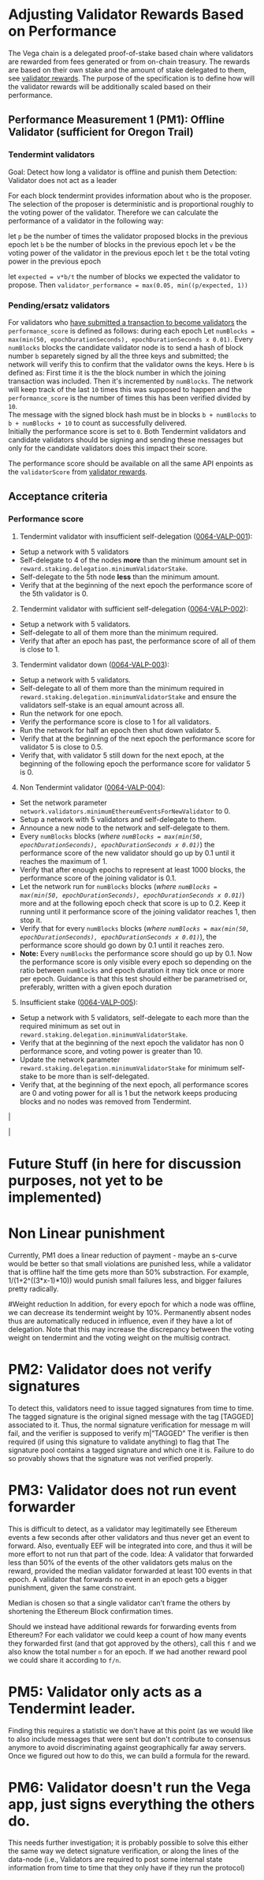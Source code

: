 # Adjusting Validator Rewards Based on Performance

The Vega chain is a delegated proof-of-stake based chain where validators are rewarded from fees generated or from on-chain treasury. 
The rewards are based on their own stake and the amount of stake delegated to them, 
see [validator rewards](./0061-REWP-simple_pos_rewards_sweetwater.md).
The purpose of the specification is to define how will the validator rewards will be additionally scaled based on their performance. 

## Performance Measurement 1 (PM1): Offline Validator (sufficient for Oregon Trail)
### Tendermint validators
Goal: Detect how long a validator is offline and punish them 
Detection: Validator does not act as a leader

For each block tendermint provides information about who is the proposer. The selection of the proposer is deterministic and is proportional roughly to the voting power of the validator. Therefore we can calculate the performance of a validator in the following way:

let `p` be the number of times the validator proposed blocks in the previous epoch
let `b` be the number of blocks in the previous epoch
let `v` be the voting power of the validator in the previous epoch
let `t` be the total voting power in the previous epoch

let `expected = v*b/t` the number of blocks we expected the validator to propose. 
Then `validator_performance = max(0.05, min((p/expected, 1))`

### Pending/ersatz validators
For validators who [have submitted a transaction to become validators](./0069-VCBS-validators_chosen_by_stake.md) the `performance_score` is defined as follows: during each epoch
Let `numBlocks = max(min(50, epochDurationSeconds), epochDurationSeconds x 0.01)`. 
Every `numBlocks` blocks the candidate validator node is to send a hash of block number `b` separetely signed by all the three keys and submitted; the network will verify this to confirm that the validator owns the keys. 
Here `b` is defined as:
First time it is the the block number in which the joining transaction was included. Then it's incremented by `numBlocks`. 
The network will keep track of the last `10` times this was supposed to happen and the `performance_score` is the number of times this has been verified divided by `10`.  
The message with the signed block hash must be in blocks `b + numBlocks` to `b + numBlocks + 10` to count as successfully delivered.  
Initially the performance score is set to `0`.
Both Tendermint validators and candidate validators should be signing and sending these messages but only for the candidate validators does this impact their score.


The performance score should be available on all the same API enpoints as the `validatorScore` from [validator rewards](./0061-REWP-simple_pos_rewards_sweetwater.md).

## Acceptance criteria

### Performance score
1. Tendermint validator with insufficient self-delegation (<a name="0064-VALP-001" href="#0064-VALP-001">0064-VALP-001</a>):
  * Setup a network with 5 validators 
  * Self-delegate to 4 of the nodes **more** than the minimum amount set in `reward.staking.delegation.minimumValidatorStake`. 
  * Self-delegate to the 5th node **less** than the minimum amount.
  * Verify that at the beginning of the next epoch the performance score of the 5th validator is 0. 
2. Tendermint validator with sufficient self-delegation (<a name="0064-VALP-002" href="#0064-VALP-002">0064-VALP-002</a>):
  * Setup a network with 5 validators. 
  * Self-delegate to all of them more than the minimum required. 
  *  Verify that after an epoch has past, the performance score of all of them is close to 1. 
3. Tendermint validator down (<a name="0064-VALP-003" href="#0064-VALP-003">0064-VALP-003</a>):
  * Setup a network with 5 validators. 
  * Self-delegate to all of them more than the minimum required in `reward.staking.delegation.minimumValidatorStake` and ensure the validators self-stake is an equal amount across all. 
  * Run the network for one epoch.
  * Verify the performance score is close to 1 for all validators. 
  * Run the network for half an epoch then shut down validator 5. 
  * Verify that at the beginning of the next epoch the performance score for validator 5 is close to 0.5. 
  * Verify that, with validator 5 still down for the next epoch, at the beginning of the following epoch the performance score for validator 5 is 0. 
4. Non Tendermint validator (<a name="0064-VALP-004" href="#0064-VALP-004">0064-VALP-004</a>): 
  * Set the network parameter `network.validators.minimumEthereumEventsForNewValidator` to 0. 
  * Setup a network with 5 validators and self-delegate to them. 
  * Announce a new node to the network and self-delegate to them. 
  * Every `numBlocks` blocks (*where `numBlocks = max(min(50, epochDurationSeconds), epochDurationSeconds x 0.01)`*) the performance score of the new validator should go up by 0.1 until it reaches the maximum of 1. 
  * Verify that after enough epochs to represent at least 1000 blocks, the performance score of the joining validator is 0.1. 
  * Let the network run for `numBlocks` blocks (*where `numBlocks = max(min(50, epochDurationSeconds), epochDurationSeconds x 0.01)`*) more and at the following epoch check that score is up to 0.2. Keep it running until it performance score of the joining validator reaches 1, then stop it. 
  * Verify that for every `numBlocks` blocks (*where `numBlocks = max(min(50, epochDurationSeconds), epochDurationSeconds x 0.01)`*), the performance score should go down by 0.1 until it reaches zero. 
  * **Note:** Every `numBlocks`  the performance score should go up by 0.1. Now the performance score is only visible every epoch so depending on the ratio between `numBlocks`  and epoch duration it may tick once or more per epoch. Guidance is that this test should either be parametrised or, preferably, written with a given epoch duration
5. Insufficient stake (<a name="0064-VALP-005" href="#0064-VALP-005">0064-VALP-005</a>):  
  * Setup a network with 5 validators, self-delegate to each more than the required minimum as set out in `reward.staking.delegation.minimumValidatorStake`. 
  * Verify that at the beginning of the next epoch the validator has non 0 performance score, and voting power is greater than 10. 
  * Update the network parameter `reward.staking.delegation.minimumValidatorStake` for minimum self-stake to be more than is self-delegated. 
  * Verify that, at the beginning of the next epoch, all performance scores are 0 and voting power for all is 1 but the network keeps producing blocks and no nodes was removed from Tendermint.

|

|

# Future Stuff (in here for discussion purposes, not yet to be implemented)

# Non Linear punishment
Currently, PM1 does a linear reduction of payment - maybe an s-curve would be better so that small violations are punished less, 
while a validator that is offline half the time gets more than 50% substraction. For example, 1/(1+2^((3*x-1)*10)) would punish
small failures less, and bigger failures pretty radically.

#Weight reduction
In addition, for every epoch for which a node was offline, we can decrease its tendermint weight by 10%. Permanently absent nodes thus are
automatically reduced in influence, even if they have a lot of delegation. Note that this may increase the discrepancy between the voting weight on 
tendermint and the voting weight on the multisig contract.

# PM2: Validator does not verify signatures
To detect this, validators need to issue tagged signatures from time to time.
     The tagged signature is the original signed message with the tag [TAGGED] associated to it.
     Thus, the normal signature verification for message m will fail, and the verifier is supposed
     to verify m|”TAGGED”
     The verifier is then required  (if using this signature to validate anything) to flag that
      The signature pool contains a tagged signature and which one it is.
      Failure to do so provably shows that the signature was not verified properly.
      
 # PM3: Validator does not run event forwarder
 This is difficult to detect, as a validator may legitimatelly see Ethereum events a few seconds after other validators
 and thus never get an event to forward. Also, eventually EEF will be integrated into core, and thus it will be more
 effort to not run that part of the code.
Idea: A validator that forwarded less than 50% of the events of the other validators
   gets malus on the reward, provided the median validator forwarded at least 100 events
   in that epoch.
A validator that forwards no event in an epoch gets a bigger punishment, given the same constraint.

Median is chosen so that a single validator can’t frame the others by shortening the Ethereum
Block confirmation times.

Should we instead have additional rewards for forwarding events from Ethereum? For each validator we could keep a count of how many events they forwarded first (and that got approved by the others), call this `f` and we also know the total number `n` for an epoch. 
If we had another reward pool we could share it according to `f/n`. 


# PM5: Validator only acts as a Tendermint leader.
Finding this requires a statistic we don't have at this point (as we would like to also include messages that were sent but don't contribute to consensus anymore to avoid discriminating against geographically far away servers. Once we figured out how to do
this, we can build a formula for the reward. 

# PM6: Validator doesn't run the Vega app, just signs everything the others do.
This needs further investigation; it is probably possible to solve this either the
same way we detect signature verification, or along the lines of the data-node 
(i.e., Validators are required to post some internal state information from time to
time that they only have if they run the protocol)

